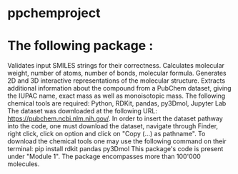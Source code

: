 # ppchemproject
# The following package : 
Validates input SMILES strings for their correctness.
Calculates molecular weight, number of atoms, number of bonds, molecular formula.
Generates 2D and 3D interactive representations of the molecular structure.
Extracts additional information about the compound from a PubChem dataset, giving the IUPAC name, exact mass as well as monoisotopic mass. 
The following chemical tools are required: Python, RDKit, pandas, py3Dmol, Jupyter Lab
The dataset was downloaded at the following URL: https://pubchem.ncbi.nlm.nih.gov/. In order to insert the dataset pathway into the code, one must download the dataset, navigate through Finder, right click, click on option and click on "Copy (...) as pathname". 
To download the chemical tools one may use the following command on their terminal: pip install rdkit pandas py3Dmol
This package's code is present under "Module 1". The package encompasses more than 100'000 molecules.
